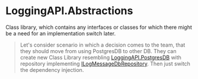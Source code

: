 # LoggingAPI.Abstractions

Class library, which contains any interfaces or classes for which there might be a need for an implementation switch later.

> Let's consider scenario in which a decision comes to the team, that they should move from using PostgresDB to other DB. They can create new Class Library resembling [LoggingAPI.PostgresDB](../LoggingAPI.PostgresDb/LoggingAPI.PostgresDb.csproj) with repository implementing [ILogMessageDbRepository](ILogMessageDbRepository.cs). Then just switch the dependency injection.
